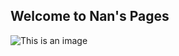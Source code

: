 ## Welcome to Nan's Pages
![This is an image](https://myoctocat.com/assets/images/base-octocat.svg)
